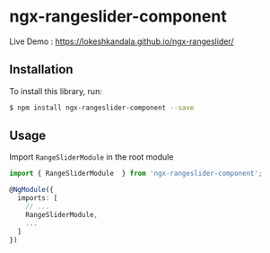 # ngx-rangeslider-component

Live Demo : https://lokeshkandala.github.io/ngx-rangeslider/

## Installation

To install this library, run:

```bash
$ npm install ngx-rangeslider-component --save
```

## Usage

Import `RangeSliderModule` in the root module

```ts
import { RangeSliderModule  } from 'ngx-rangeslider-component';

@NgModule({
  imports: [
    // ...
    RangeSliderModule,
    ...
  ]
})
```

